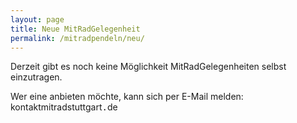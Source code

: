 ```yaml
---
layout: page
title: Neue MitRadGelegenheit
permalink: /mitradpendeln/neu/
---
```


Derzeit gibt es noch keine Möglichkeit MitRadGelegenheiten selbst einzutragen.

Wer eine anbieten möchte, kann sich per E-Mail melden: kontakt<span class="fa fa-at"></span>mitradstuttgart<span style="font-family:monospace;">.</span>de
